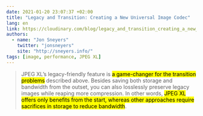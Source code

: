 ```yaml
---
date: 2021-01-20 23:07:37 +02:00
title: "Legacy and Transition: Creating a New Universal Image Codec"
lang: en
link: https://cloudinary.com/blog/legacy_and_transition_creating_a_new_universal_image_codec
authors:
  - name: "Jon Sneyers"
    twitter: "jonsneyers"
    site: "http://sneyers.info/"
tags: [image, performance, JPEG XL]
---
```


> JPEG XL’s legacy-friendly feature is <mark>a game-changer for the transition problems</mark> described above. Besides saving both storage and bandwidth from the outset, you can also losslessly preserve legacy images while reaping more compression. In other words, <mark>JPEG XL offers only benefits from the start, whereas other approaches require sacrifices in storage to reduce bandwidth</mark>.
